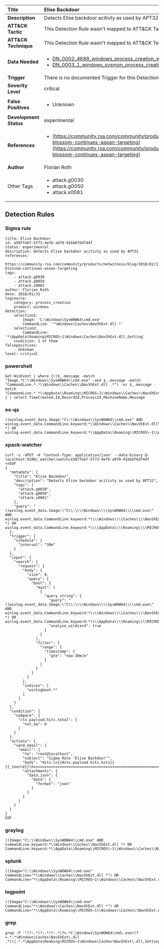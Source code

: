 | Title                    | Elise Backdoor       |
|:-------------------------|:------------------|
| **Description**          | Detects Elise backdoor acitivty as used by APT32 |
| **ATT&amp;CK Tactic**    |   This Detection Rule wasn't mapped to ATT&amp;CK Tactic yet  |
| **ATT&amp;CK Technique** |  This Detection Rule wasn't mapped to ATT&amp;CK Technique yet  |
| **Data Needed**          | <ul><li>[DN_0002_4688_windows_process_creation_with_commandline](../Data_Needed/DN_0002_4688_windows_process_creation_with_commandline.md)</li><li>[DN_0003_1_windows_sysmon_process_creation](../Data_Needed/DN_0003_1_windows_sysmon_process_creation.md)</li></ul>  |
| **Trigger**              |  There is no documented Trigger for this Detection Rule yet  |
| **Severity Level**       | critical |
| **False Positives**      | <ul><li>Unknown</li></ul>  |
| **Development Status**   | experimental |
| **References**           | <ul><li>[https://community.rsa.com/community/products/netwitness/blog/2018/02/13/lotus-blossom-continues-asean-targeting](https://community.rsa.com/community/products/netwitness/blog/2018/02/13/lotus-blossom-continues-asean-targeting)</li></ul>  |
| **Author**               | Florian Roth |
| Other Tags           | <ul><li>attack.g0030</li><li>attack.g0050</li><li>attack.s0081</li></ul> | 

## Detection Rules

### Sigma rule

```
title: Elise Backdoor
id: e507feb7-5f73-4ef6-a970-91bb6f6d744f
status: experimental
description: Detects Elise backdoor acitivty as used by APT32
references:
    - https://community.rsa.com/community/products/netwitness/blog/2018/02/13/lotus-blossom-continues-asean-targeting
tags:
    - attack.g0030
    - attack.g0050
    - attack.s0081
author: Florian Roth
date: 2018/01/31
logsource:
    category: process_creation
    product: windows
detection:
    selection1:
        Image: 'C:\Windows\SysWOW64\cmd.exe'
        CommandLine: '*\Windows\Caches\NavShExt.dll *'
    selection2:
        CommandLine: '*\AppData\Roaming\MICROS~1\Windows\Caches\NavShExt.dll,Setting'
    condition: 1 of them
falsepositives:
    - Unknown
level: critical

```





### powershell
    
```
Get-WinEvent | where {(($_.message -match "Image.*C:\\Windows\\SysWOW64\\cmd.exe" -and $_.message -match "CommandLine.*.*\\Windows\\Caches\\NavShExt.dll .*") -or $_.message -match "CommandLine.*.*\\AppData\\Roaming\\MICROS~1\\Windows\\Caches\\NavShExt.dll,Setting") } | select TimeCreated,Id,RecordId,ProcessId,MachineName,Message
```


### es-qs
    
```
((winlog.event_data.Image:"C\:\\Windows\\SysWOW64\\cmd.exe" AND winlog.event_data.CommandLine.keyword:*\\Windows\\Caches\\NavShExt.dll\ *) OR winlog.event_data.CommandLine.keyword:*\\AppData\\Roaming\\MICROS\~1\\Windows\\Caches\\NavShExt.dll,Setting)
```


### xpack-watcher
    
```
curl -s -XPUT -H 'Content-Type: application/json' --data-binary @- localhost:9200/_watcher/watch/e507feb7-5f73-4ef6-a970-91bb6f6d744f <<EOF
{
  "metadata": {
    "title": "Elise Backdoor",
    "description": "Detects Elise backdoor acitivty as used by APT32",
    "tags": [
      "attack.g0030",
      "attack.g0050",
      "attack.s0081"
    ],
    "query": "((winlog.event_data.Image:\"C\\:\\\\Windows\\\\SysWOW64\\\\cmd.exe\" AND winlog.event_data.CommandLine.keyword:*\\\\Windows\\\\Caches\\\\NavShExt.dll\\ *) OR winlog.event_data.CommandLine.keyword:*\\\\AppData\\\\Roaming\\\\MICROS\\~1\\\\Windows\\\\Caches\\\\NavShExt.dll,Setting)"
  },
  "trigger": {
    "schedule": {
      "interval": "30m"
    }
  },
  "input": {
    "search": {
      "request": {
        "body": {
          "size": 0,
          "query": {
            "bool": {
              "must": [
                {
                  "query_string": {
                    "query": "((winlog.event_data.Image:\"C\\:\\\\Windows\\\\SysWOW64\\\\cmd.exe\" AND winlog.event_data.CommandLine.keyword:*\\\\Windows\\\\Caches\\\\NavShExt.dll\\ *) OR winlog.event_data.CommandLine.keyword:*\\\\AppData\\\\Roaming\\\\MICROS\\~1\\\\Windows\\\\Caches\\\\NavShExt.dll,Setting)",
                    "analyze_wildcard": true
                  }
                }
              ],
              "filter": {
                "range": {
                  "timestamp": {
                    "gte": "now-30m/m"
                  }
                }
              }
            }
          }
        },
        "indices": [
          "winlogbeat-*"
        ]
      }
    }
  },
  "condition": {
    "compare": {
      "ctx.payload.hits.total": {
        "not_eq": 0
      }
    }
  },
  "actions": {
    "send_email": {
      "email": {
        "to": "root@localhost",
        "subject": "Sigma Rule 'Elise Backdoor'",
        "body": "Hits:\n{{#ctx.payload.hits.hits}}{{_source}}\n================================================================================\n{{/ctx.payload.hits.hits}}",
        "attachments": {
          "data.json": {
            "data": {
              "format": "json"
            }
          }
        }
      }
    }
  }
}
EOF

```


### graylog
    
```
((Image:"C\:\\Windows\\SysWOW64\\cmd.exe" AND CommandLine.keyword:*\\Windows\\Caches\\NavShExt.dll *) OR CommandLine.keyword:*\\AppData\\Roaming\\MICROS\~1\\Windows\\Caches\\NavShExt.dll,Setting)
```


### splunk
    
```
((Image="C:\\Windows\\SysWOW64\\cmd.exe" CommandLine="*\\Windows\\Caches\\NavShExt.dll *") OR CommandLine="*\\AppData\\Roaming\\MICROS~1\\Windows\\Caches\\NavShExt.dll,Setting")
```


### logpoint
    
```
((Image="C:\\Windows\\SysWOW64\\cmd.exe" CommandLine="*\\Windows\\Caches\\NavShExt.dll *") OR CommandLine="*\\AppData\\Roaming\\MICROS~1\\Windows\\Caches\\NavShExt.dll,Setting")
```


### grep
    
```
grep -P '^(?:.*(?:.*(?:.*(?=.*C:\Windows\SysWOW64\cmd\.exe)(?=.*.*\Windows\Caches\NavShExt\.dll .*))|.*.*\AppData\Roaming\MICROS~1\Windows\Caches\NavShExt\.dll,Setting))'
```



